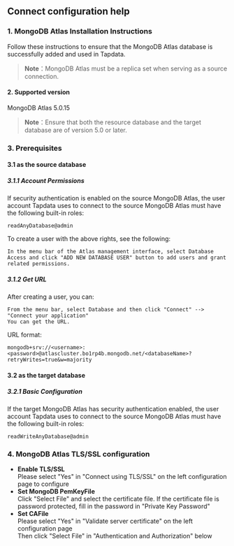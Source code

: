 ## **Connect configuration help**
###  **1. MongoDB Atlas Installation Instructions**
Follow these instructions to ensure that the MongoDB Atlas database is successfully added and used in Tapdata.
>**Note**：MongoDB Atlas must be a replica set when serving as a source connection.
#### **2. Supported version**
MongoDB Atlas 5.0.15
>**Note**：Ensure that both the resource database and the target database are of version 5.0 or later.
###  **3. Prerequisites**
#### **3.1 as the source database**
##### **3.1.1 Account Permissions**
If security authentication is enabled on the source MongoDB Atlas, the user account Tapdata uses to connect to the source MongoDB Atlas must have the following built-in roles:
```
readAnyDatabase@admin
```
To create a user with the above rights, see the following:
```
In the menu bar of the Atlas management interface, select Database Access and click "ADD NEW DATABASE USER" button to add users and grant related permissions.
```
##### **3.1.2 Get URL**
After creating a user, you can:
```
From the menu bar, select Database and then click "Connect" --> "Connect your application"
You can get the URL.
```
URL format:
```
mongodb+srv://<username>:<password>@atlascluster.bo1rp4b.mongodb.net/<databaseName>?retryWrites=true&w=majority
```
#### **3.2 as the target database**
#####  **3.2.1 Basic Configuration**
If the target MongoDB Atlas has security authentication enabled, the user account Tapdata uses to connect to the source MongoDB Atlas must have the following built-in roles:
```
readWriteAnyDatabase@admin
```
### **4.  MongoDB Atlas TLS/SSL configuration**
- **Enable TLS/SSL**<br>
Please select "Yes" in "Connect using TLS/SSL" on the left configuration page to configure<br>
- **Set MongoDB PemKeyFile**<br>
Click "Select File" and select the certificate file. If the certificate file is password protected, fill in the password in "Private Key Password"<br>
- **Set CAFile**<br>
Please select "Yes" in "Validate server certificate" on the left configuration page<br>
Then click "Select File" in "Authentication and Authorization" below<br>
